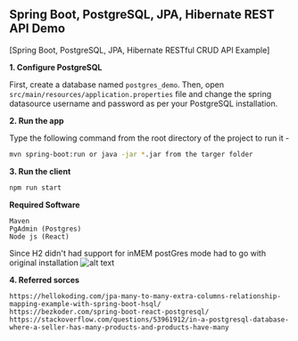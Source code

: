 ## Spring Boot, PostgreSQL, JPA, Hibernate REST API Demo

[Spring Boot, PostgreSQL, JPA, Hibernate RESTful CRUD API Example]

**1. Configure PostgreSQL**

First, create a database named `postgres_demo`. Then, open `src/main/resources/application.properties` file and change the spring datasource username and password as per your PostgreSQL installation.

**2. Run the app**

Type the following command from the root directory of the project to run it -

```bash
mvn spring-boot:run or java -jar *.jar from the targer folder
```

**3. Run the client**
```bash
npm run start
```

**Required Software**
```
Maven
PgAdmin (Postgres)
Node js (React)
```
Since H2 didn't had support for inMEM postGres mode had to go with original installation
![alt text](https://ibb.co/qnjGpCt)

**4. Referred sorces**
```
https://hellokoding.com/jpa-many-to-many-extra-columns-relationship-mapping-example-with-spring-boot-hsql/
https://bezkoder.com/spring-boot-react-postgresql/
https://stackoverflow.com/questions/53961912/in-a-postgresql-database-where-a-seller-has-many-products-and-products-have-many
```
